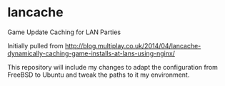 lancache
========

Game Update Caching for LAN Parties

Initially pulled from http://blog.multiplay.co.uk/2014/04/lancache-dynamically-caching-game-installs-at-lans-using-nginx/

This repository will include my changes to adapt the configuration from FreeBSD to Ubuntu and tweak the paths to it my environment.
